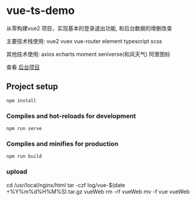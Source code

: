 # vue-ts-demo

从零构建vue2 项目，实现基本的登录退出功能, 和后台数据的增删改查

主要技术栈使用: vue2 vuex vue-router element  typescript scss

其他技术使用: axios echarts moment seniverse(和风天气) 阿里图标

查看 [后台项目](https://github.com/5neverstop/node-koa)



## Project setup
```
npm install
```

### Compiles and hot-reloads for development
```
npm run serve
```

### Compiles and minifies for production
```
npm run build
```



### upload 

cd /usr/local/nginx/html
tar -czf log/vue-$(date +%Y%m%d%H%M%S).tar.gz vueWeb
rm -rf vueWeb
mv -f  vue vueWeb


